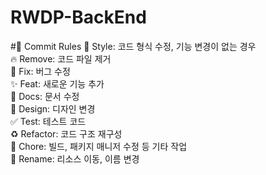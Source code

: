 # RWDP-BackEnd
#🎯 Commit Rules 
🎨 Style: 코드 형식 수정, 기능 변경이 없는 경우  
🔥 Remove: 코드 파일 제거  
🐛 Fix: 버그 수정  
✨ Feat: 새로운 기능 추가  
📝 Docs: 문서 수정  
💄 Design: 디자인 변경  
✅ Test: 테스트 코드  
♻️ Refactor: 코드 구조 재구성  
🔧 Chore: 빌드, 패키지 매니저 수정 등 기타 작업  
🚚 Rename: 리소스 이동, 이름 변경

